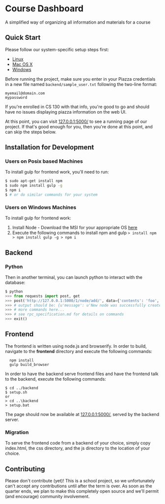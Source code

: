 Course Dashboard
================

A simplified way of organizing all information and materials for a course

Quick Start
-----------

Please follow our system-specific setup steps first:

 - [Linux](linux-setup.md)
 - [Mac OS X](mac-setup.md)
 - [Windows](windows-setup.md)

Before running the project, make sure you enter in your Piazza credentials in a
new file named `backend/sample_user.txt` following the two-line format:

```
myemail@domain.com
mypassword
```

If you're enrolled in CS 130 with that info, you're good to go and should have
no issues displaying piazza information on the web UI.

At this point, you can visit [127.0.0.1:5000/](http://127.0.0.1:5000/) to see a
running page of our project. If that's good enough for you, then you're done at
this point, and can skip the steps below.

Installation for Development
----------------------------

### Users on Posix based Machines

To install gulp for frontend work, you'll need to run:

```Bash
$ sudo apt-get install npm
$ sudo npm install gulp -g
$ npm i
$ # or do similar commands for your system
```

### Users on Windows Machines

To install gulp for frontend work:
  1. Install Node
    - Download the MSI for your appropriate OS
      [here](https://nodejs.org/en/download/)
  2. Execute the following commands to install npm and gulp
	```
	> install npm
	> npm install gulp -g
	> npm i	
	```

Backend
-------

### Python

Then in another terminal, you can launch python to interact with the database:

```Python
$ python
>>> from requests import post, get
>>> post('http://127.0.0.1:5000/1/node/add/', data={'contents': 'foo', 'renderer': 'bar'}).json()
>>> # output should be: {u'message': u'New node was successfully created'}
>>> # more commands here...
>>> # see rpc_specification.md for details on commands
>>> exit()
```

Frontend
--------

The frontend is written using node.js and browserify. In order to build, navigate
to the **frontend** directory and execute the following commands:

```
  npm install
  gulp build_browser
```

In order to have the backend serve frontend files and have the frontend talk to
the backend, execute the following commands:

```
$ cd ../backend
$ setup.sh
or
> cd ..\backend
> setup.bat
```

The page should now be available at [127.0.0.1:5000/](http://127.0.0.1:5000/),
served by the backend server.

### Migration

To serve the frontend code from a backend of your choice, simply copy
index.html, the css directory, and the js directory to the location of your
choice.

Contributing
------------

Please don't contribute (yet)! This is a school project, so we unfortunately
can't accept any contributions until after the term is over. As soon as the
quarter ends, we plan to make this completely open source and we'll permit (and
encourage) community involvement.
